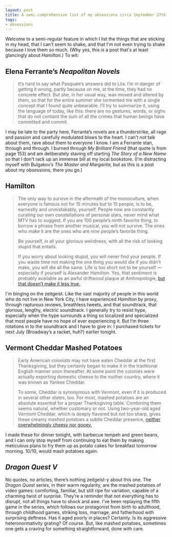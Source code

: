 ```yaml
---
layout: post
title: A semi-comprehensive list of my obsessions circa September 27th, 2015
tags: 
- obsessions
---
```


Welcome to a semi-regular feature in which I list the things that are sticking in my head, that I can't seem to shake, and that I'm not even trying to shake because I love them so much. (Why yes, this *is* a post that's at least glancingly about *Hamilton*.) To wit: 

## Elena Ferrante’s *Neapolitan Novels*

> It’s hard to say what Pasquale’s answers did to Lila. I’m in danger of getting it wrong, partly because on me, at the time, they had no concrete effect. But she, in her usual way, was moved and altered by them, so that for the entire summer she tormented me with a single concept that I found quite unbearable. I’ll try to summarize it, using the language of today, like this: there are no gestures, words, or sighs that do not containt the sum of all the crimes that human beings have committed and commit.

I may be late to the party here, Ferrante’s novels are a thunderstrike, all rage and passion and carefully modulated blows to the heart. I can't *not* talk about them, rave about them to everyone I know. I am a Ferrante stan, through and through. I burned through *My Brilliant Friend* (that quote is from page 153) and am deliberately staving off starting *The Story of a New Name* so that I don’t rack up an immense bill at my local bookstore. (I’m distracting myself with Bulgakov’s *The Master and Margarita*, but as this is a post about my obsessions, there you go.)

## Hamilton

> The only way to survive in the aftermath of the monoculture, when everyone is famous not for 15 minutes but to 15 people, is to be, earnestly and unmistakably, yourself. People now are constantly curating our own constellations of personal stars, never mind what MTV has to suggest. If you are 100 people’s ninth favorite thing, to borrow a phrase from another musical, you will not survive. The ones who make it are the ones who are nine people’s favorite thing.
>
> Be yourself, in all your glorious weirdness, with all the risk of looking stupid that entails.
> 
> If you worry about looking stupid, you will never find your people. If you waste time not making the one thing you would die if you didn’t make, you will die all the same. Life is too short not to be yourself — especially if yourself is Alexander Hamilton. Yes, that sentiment is probably available as an awful driftwood plaque at Anthropologie, [but that doesn’t make it less true.](https://www.washingtonpost.com/blogs/compost/wp/2015/09/21/hamilton-and-the-end-of-irony/)

I'm binging on the zeitgeist. Like the vast majority of people in this world who do not live in New York City, I have experienced *Hamilton* by proxy, through rapturous reviews, breathless tweets, and that soundtrack, that glorious, lengthy, electric soundtrack. I generally try to resist hype, especially when the hype surrounds a thing so localized and specialized that most people have no hope of ever experiencing it. But I’m three rotations in to the soundtrack and I have to give in: I purchased tickets for next July (Broadway’s a racket, huh?) earlier tonight. 

## Vermont Cheddar Mashed Potatoes

> Early American colonists may not have eaten Cheddar at the first Thanksgiving, but they certainly began to make it in the traditional English manner soon thereafter. At some point the colonies were actually exporting domestic cheese to the mother country, where it was known as Yankee Cheddar.
>
> To some, Cheddar is synonymous with Vermont, even if it is produced in several other states, too. For most, mashed potatoes are an absolute essential for a proper Thanksgiving table. Combining them seems natural, whether customary or not. Using two-year-old aged Vermont Cheddar, which is deeply flavored but not too sharp, gives these creamy mashed potatoes a subtle Cheddar presence, [neither overwhelmingly cheesy nor gooey.](http://cooking.nytimes.com/recipes/1016914-vermont-cheddar-mashed-potatoes)

I made these for dinner tonight, with barbecue tempeh and green beans, and I can only stop myself from continuing to eat them by making meticulous plans to fry them up as potato cakes for breakfast tomorrow morning. 10/10, would mash potatoes again. 

## *Dragon Quest V*

No quotes, no articles, there’s nothing zeitgeist-y about this one. The *Dragon Quest* series, in their warm regularity, are the mashed potatoes of video games: comforting, familiar, but still ripe for variation, capable of a charming twist of surprise. They’re a reminder that not everything has to disrupt, not all things have to shock and awe. I’ve been replaying the fifth game in the series, which follows our protagonist from birth to adulthood, through childhood games, striking loss, marriage, and fatherhood with surprising deftness. Has it aged poorly in places? Certainly. Is its aggressive heteronormativity grating? Of course. But, like mashed potatoes, sometimes one gets a craving for something straightforward, done with care. 